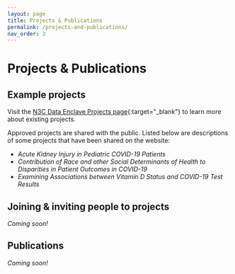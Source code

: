 ```yaml
---
layout: page
title: Projects & Publications
permalink: /projects-and-publications/
nav_order: 3
---
```


# Projects & Publications

## Example projects
Visit the [N3C Data Enclave Projects page](https://covid.cd2h.org/enclave_projects){:target="_blank"} to learn more about existing projects.

Approved projects are shared with the public. Listed below are descriptions of some projects that have been shared on the website:
* _Acute Kidney Injury in Pediatric COVID-19 Patients_
* _Contribution of Race and other Social Determinants of Health to Disparities in Patient Outcomes in COVID-19_
* _Examining Associations between Vitamin D Status and COVID-19 Test Results_

## Joining & inviting people to projects
*Coming soon!*

## Publications
*Coming soon!*
